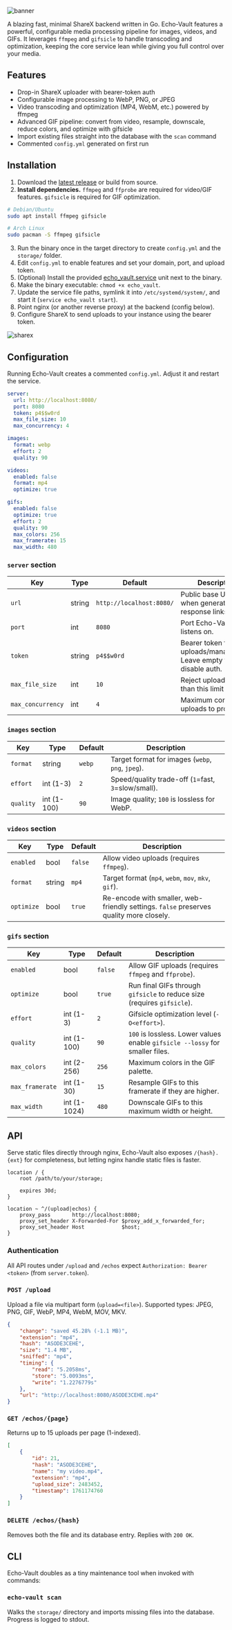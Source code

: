![banner](.github/banner.png)

A blazing fast, minimal ShareX backend written in Go. Echo-Vault features a powerful, configurable media processing pipeline for images, videos, and GIFs. It leverages `ffmpeg` and `gifsicle` to handle transcoding and optimization, keeping the core service lean while giving you full control over your media.

## Features

- Drop-in ShareX uploader with bearer-token auth
- Configurable image processing to WebP, PNG, or JPEG
- Video transcoding and optimization (MP4, WebM, etc.) powered by ffmpeg
- Advanced GIF pipeline: convert from video, resample, downscale, reduce colors, and optimize with gifsicle
- Import existing files straight into the database with the `scan` command
- Commented `config.yml` generated on first run

## Installation

1. Download the [latest release](https://github.com/coalaura/echo-vault/releases/latest) or build from source.
2. **Install dependencies.** `ffmpeg` and `ffprobe` are required for video/GIF features. `gifsicle` is required for GIF optimization.
```bash
# Debian/Ubuntu
sudo apt install ffmpeg gifsicle

# Arch Linux
sudo pacman -S ffmpeg gifsicle
```
3. Run the binary once in the target directory to create `config.yml` and the `storage/` folder.
4. Edit `config.yml` to enable features and set your domain, port, and upload token.
5. (Optional) Install the provided [echo_vault.service](echo_vault.service) unit next to the binary.
6. Make the binary executable: `chmod +x echo_vault`.
7. Update the service file paths, symlink it into `/etc/systemd/system/`, and start it (`service echo_vault start`).
8. Point nginx (or another reverse proxy) at the backend (config below).
9. Configure ShareX to send uploads to your instance using the bearer token.

![sharex](.github/sharex.png)

## Configuration

Running Echo-Vault creates a commented `config.yml`. Adjust it and restart the service.

```yaml
server:
  url: http://localhost:8080/
  port: 8080
  token: p4$$w0rd
  max_file_size: 10
  max_concurrency: 4

images:
  format: webp
  effort: 2
  quality: 90

videos:
  enabled: false
  format: mp4
  optimize: true

gifs:
  enabled: false
  optimize: true
  effort: 2
  quality: 90
  max_colors: 256
  max_framerate: 15
  max_width: 480
```

### `server` section

| Key | Type | Default | Description |
|---|---|---|---|
| `url` | string | `http://localhost:8080/` | Public base URL used when generating response links. |
| `port` | int | `8080` | Port Echo-Vault listens on. |
| `token` | string | `p4$$w0rd` | Bearer token for uploads/management. Leave empty to disable auth. |
| `max_file_size` | int | `10` | Reject uploads larger than this limit in MB. |
| `max_concurrency` | int | `4` | Maximum concurrent uploads to process. |

### `images` section

| Key | Type | Default | Description |
|---|---|---|---|
| `format` | string | `webp` | Target format for images (`webp`, `png`, `jpeg`). |
| `effort` | int (1-3) | `2` | Speed/quality trade-off (`1`=fast, `3`=slow/small). |
| `quality` | int (1-100) | `90` | Image quality; `100` is lossless for WebP. |

### `videos` section

| Key | Type | Default | Description |
|---|---|---|---|
| `enabled` | bool | `false` | Allow video uploads (requires `ffmpeg`). |
| `format` | string | `mp4` | Target format (`mp4`, `webm`, `mov`, `mkv`, `gif`). |
| `optimize` | bool | `true` | Re-encode with smaller, web-friendly settings. `false` preserves quality more closely. |

### `gifs` section

| Key | Type | Default | Description |
|---|---|---|---|
| `enabled` | bool | `false` | Allow GIF uploads (requires `ffmpeg` and `ffprobe`). |
| `optimize` | bool | `true` | Run final GIFs through `gifsicle` to reduce size (requires `gifsicle`). |
| `effort` | int (1-3) | `2` | Gifsicle optimization level (`-O<effort>`). |
| `quality`| int (1-100)| `90` | `100` is lossless. Lower values enable `gifsicle --lossy` for smaller files. |
| `max_colors`| int (2-256)| `256` | Maximum colors in the GIF palette. |
| `max_framerate`| int (1-30)| `15` | Resample GIFs to this framerate if they are higher. |
| `max_width`| int (1-1024)| `480` | Downscale GIFs to this maximum width or height. |

## API

Serve static files directly through nginx, Echo-Vault also exposes `/{hash}.{ext}` for completeness, but letting nginx handle static files is faster.

```nginx
location / {
    root /path/to/your/storage;

    expires 30d;
}

location ~ ^/(upload|echos) {
    proxy_pass       http://localhost:8080;
    proxy_set_header X-Forwarded-For $proxy_add_x_forwarded_for;
    proxy_set_header Host            $host;
}
```

### Authentication

All API routes under `/upload` and `/echos` expect `Authorization: Bearer <token>` (from `server.token`).

### `POST /upload`

Upload a file via multipart form (`upload=<file>`). Supported types: JPEG, PNG, GIF, WebP, MP4, WebM, MOV, MKV.

```json
{
    "change": "saved 45.28% (-1.1 MB)",
    "extension": "mp4",
    "hash": "ASODE3CEHE",
    "size": "1.4 MB",
    "sniffed": "mp4",
    "timing": {
        "read": "5.2058ms",
        "store": "5.0093ms",
        "write": "1.2276779s"
    },
    "url": "http://localhost:8080/ASODE3CEHE.mp4"
}
```

### `GET /echos/{page}`

Returns up to 15 uploads per page (1-indexed).

```json
[
    {
        "id": 21,
        "hash": "ASODE3CEHE",
        "name": "my video.mp4",
        "extension": "mp4",
        "upload_size": 2483452,
        "timestamp": 1761174760
    }
]
```

### `DELETE /echos/{hash}`

Removes both the file and its database entry. Replies with `200 OK`.

## CLI

Echo-Vault doubles as a tiny maintenance tool when invoked with commands:

### `echo-vault scan`

Walks the `storage/` directory and imports missing files into the database. Progress is logged to stdout.
